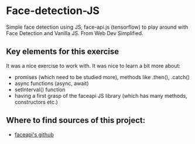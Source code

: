 # Face-detection-JS

Simple face detection using JS, face-api.js (tensorflow) to play around with Face Detection and Vanilla JS. From Web Dev Simplified.

## Key elements for this exercise

It was a nice exercise to work with. It was nice to learn a bit more about:

- promises (which need to be studied more), methods like .then(), .catch()
- async functions (async, await)
- setInterval() function
- having a first grasp of the faceapi JS library (which has many methods, constructors etc.)

## Where to find sources of this project:

- [faceapi's github](https://github.com/justadudewhohacks/face-api.js)
